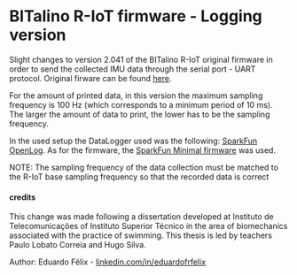 # BITalino R-IoT firmware - Logging version

Slight changes to version 2.041 of the BITalino R-IoT original firmware in order to send the collected IMU data through the serial port - UART protocol. Original firware can be found [here](https://github.com/BITalinoWorld/firmware-bitalino-riot).

For the amount of printed data, in this version the maximum sampling frequency is 100 Hz (which corresponds to a minimum period of 10 ms). The larger the amount of data to print, the lower has to be the sampling frequency.

In the used setup the DataLogger used was the following: [SparkFun OpenLog](https://learn.sparkfun.com/tutorials/openlog-hookup-guide).
As for the firmware, the [SparkFun Minimal firmware](https://github.com/sparkfun/OpenLog/blob/master/firmware/OpenLog_Firmware/OpenLog_Minimal/OpenLog_Minimal.ino) was used.

NOTE: The sampling frequency of the data collection must be matched to the R-IoT base sampling frequency so that the recorded data is correct

#### credits

This change was made following a dissertation developed at Instituto de Telecomunicações of Instituto Superior Técnico in the area of biomechanics associated with the practice of swimming.
This thesis is led by teachers Paulo Lobato Correia and Hugo Silva.

Author: Eduardo Félix - [linkedin.com/in/eduardofrfelix](https://www.linkedin.com/in/eduardofrfelix/)